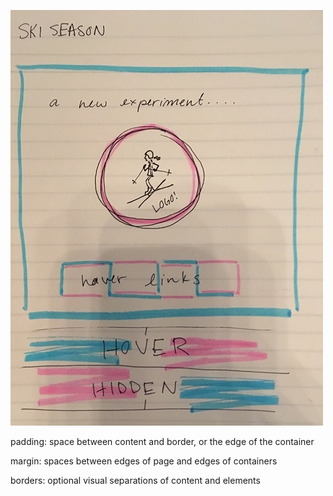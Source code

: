 <img src="./images/skilogo.jpg" alt="Ski Gal Logo Site Sketch"
	title="Ski Logo!" width="500" height="665" />

padding: space between content and border, or the edge of the container

margin: spaces between edges of page and edges of containers

borders: optional visual separations of content and elements
